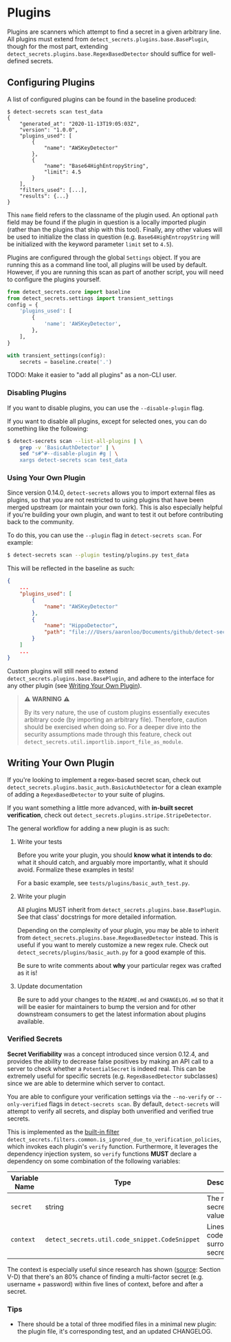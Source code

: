 # Plugins

Plugins are scanners which attempt to find a secret in a given arbitrary line. All plugins must
extend from `detect_secrets.plugins.base.BasePlugin`, though for the most part, extending
`detect_secrets.plugins.base.RegexBasedDetector` should suffice for well-defined secrets.

## Configuring Plugins

A list of configured plugins can be found in the baseline produced:

```
$ detect-secrets scan test_data
{
    "generated_at": "2020-11-13T19:05:03Z",
    "version": "1.0.0",
    "plugins_used": [
        {
            "name": "AWSKeyDetector"
        },
        {
            "name": "Base64HighEntropyString",
            "limit": 4.5
        }
    ],
    "filters_used": [...],
    "results": {...}
}
```

This `name` field refers to the classname of the plugin used. An optional `path` field may be
found if the plugin in question is a locally imported plugin (rather than the plugins that ship
with this tool). Finally, any other values will be used to initialize the class in question (e.g.
`Base64HighEntropyString` will be initialized with the keyword parameter `limit` set to `4.5`).

Plugins are configured through the global `Settings` object. If you are running this as a command
line tool, all plugins will be used by default. However, if you are running this scan as part of
another script, you will need to configure the plugins yourself.

```python
from detect_secrets.core import baseline
from detect_secrets.settings import transient_settings
config = {
    'plugins_used': [
        {
            'name': 'AWSKeyDetector',
        },
    ],
}

with transient_settings(config):
    secrets = baseline.create('.')
```

TODO: Make it easier to "add all plugins" as a non-CLI user.

### Disabling Plugins

If you want to disable plugins, you can use the `--disable-plugin` flag.

If you want to disable all plugins, except for selected ones, you can do something like the
following:

```bash
$ detect-secrets scan --list-all-plugins | \
    grep -v 'BasicAuthDetector' | \
    sed "s#^#--disable-plugin #g | \
    xargs detect-secrets scan test_data
```

### Using Your Own Plugin

Since version 0.14.0, `detect-secrets` allows you to import external files as plugins, so that
you are not restricted to using plugins that have been merged upstream (or maintain your own fork).
This is also especially helpful if you're building your own plugin, and want to test it out before
contributing back to the community.

To do this, you can use the `--plugin` flag in `detect-secrets scan`. For example:

```bash
$ detect-secrets scan --plugin testing/plugins.py test_data
```

This will be reflected in the baseline as such:

```json
{
    ...
    "plugins_used": [
        {
            "name": "AWSKeyDetector"
        },
        {
            "name": "HippoDetector",
            "path": "file:///Users/aaronloo/Documents/github/detect-secrets/testing/plugins.py"
        }
    ]
    ...
}
```

Custom plugins will still need to extend `detect_secrets.plugins.base.BasePlugin`, and adhere to
the interface for any other plugin (see [Writing Your Own Plugin](#Writing%20Your%20Own%20Plugin)).

> :warning: **WARNING** :warning:
>
> By its very nature, the use of custom plugins essentially executes arbitrary code (by importing
  an arbitrary file). Therefore, caution should be exercised when doing so. For a deeper dive into
  the security assumptions made through this feature, check out
  `detect_secrets.util.importlib.import_file_as_module`.

## Writing Your Own Plugin

If you're looking to implement a regex-based secret scan, check out
`detect_secrets.plugins.basic_auth.BasicAuthDetector` for a clean example of adding a
`RegexBasedDetector` to your suite of plugins.

If you want something a little more advanced, with **in-built secret verification**, check out
`detect_secrets.plugins.stripe.StripeDetector`.

The general workflow for adding a new plugin is as such:

1. Write your tests

   Before you write your plugin, you should **know what it intends to do**:
   what it should catch, and arguably more importantly, what it should
   avoid. Formalize these examples in tests!

   For a basic example, see `tests/plugins/basic_auth_test.py`.

2. Write your plugin

   All plugins MUST inherit from `detect_secrets.plugins.base.BasePlugin`.
   See that class' docstrings for more detailed information.

   Depending on the complexity of your plugin, you may be able to inherit
   from `detect_secrets.plugins.base.RegexBasedDetector` instead. This is
   useful if you want to merely customize a new regex rule. Check out
   `detect_secrets/plugins/basic_auth.py` for a good example of this.

   Be sure to write comments about **why** your particular regex was crafted
   as it is!

3. Update documentation

   Be sure to add your changes to the `README.md` and `CHANGELOG.md` so that
   it will be easier for maintainers to bump the version and for other
   downstream consumers to get the latest information about plugins available.

### Verified Secrets

**Secret Verifiability** was a concept introduced since version 0.12.4, and provides the ability
to decrease false positives by making an API call to a server to check whether a `PotentialSecret`
is indeed real. This can be extremely useful for specific secrets (e.g. `RegexBasedDetector`
subclasses) since we are able to determine which server to contact.

You are able to configure your verification settings via the `--no-verify` or `--only-verified`
flags in `detect-secrets scan`. By default, `detect-secrets` will attempt to verify all secrets,
and display both unverified and verified true secrets.

This is implemented as the [built-in filter](filters.md)
`detect_secrets.filters.common.is_ignored_due_to_verification_policies`, which invokes each
plugin's `verify` function. Furthermore, it leverages the dependency injection system, so `verify`
functions **MUST** declare a dependency on some combination of the following variables:

| Variable Name | Type                                           | Description                       |
|---------------|------------------------------------------------|-----------------------------------|
| `secret`      | string                                         | The raw secret value.             |
| `context`     | `detect_secrets.util.code_snippet.CodeSnippet` | Lines of code surrounding secret. |


The context is especially useful since research has shown
([source](https://www.ndss-symposium.org/wp-content/uploads/2019/02/ndss2019_04B-3_Meli_paper.pdf):
Section V-D) that there's an 80% chance of finding a multi-factor secret (e.g. username + password)
within five lines of context, before and after a secret.

### Tips

- There should be a total of three modified files in a minimal new plugin: the
  plugin file, it's corresponding test, and an updated CHANGELOG.
